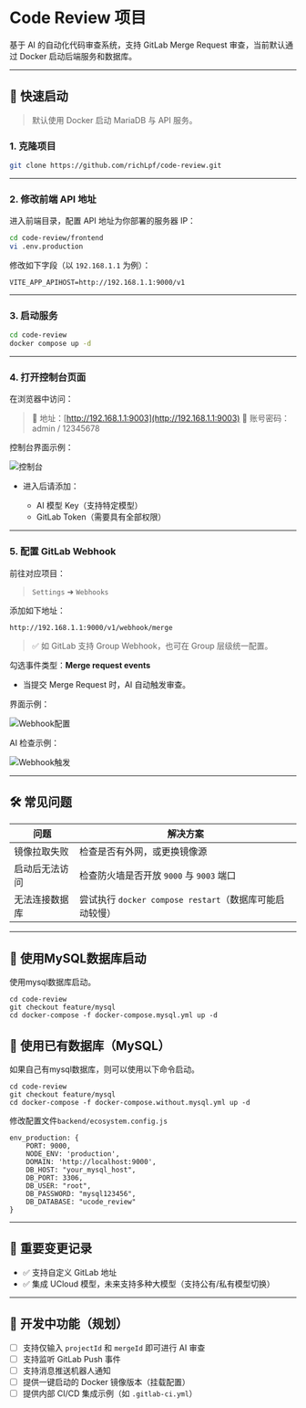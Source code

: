 # Code Review 项目

基于 AI 的自动化代码审查系统，支持 GitLab Merge Request 审查，当前默认通过 Docker 启动后端服务和数据库。

---

## 🚀 快速启动

> 默认使用 Docker 启动 MariaDB 与 API 服务。

### 1. 克隆项目

```bash
git clone https://github.com/richLpf/code-review.git
```

---

### 2. 修改前端 API 地址

进入前端目录，配置 API 地址为你部署的服务器 IP：

```bash
cd code-review/frontend
vi .env.production
```

修改如下字段（以 `192.168.1.1` 为例）：

```env
VITE_APP_APIHOST=http://192.168.1.1:9000/v1
```

---

### 3. 启动服务

```bash
cd code-review
docker compose up -d
```

---

### 4. 打开控制台页面

在浏览器中访问：

> 📍 地址：[http://192.168.1.1:9003](http://192.168.1.1:9003)
> 🔐 账号密码：admin / 12345678

控制台界面示例：

![控制台](https://picture.questionlearn.cn/blog/picture/1746626120106.png)

* 进入后请添加：

  * AI 模型 Key（支持特定模型）
  * GitLab Token（需要具有全部权限）

---

### 5. 配置 GitLab Webhook

前往对应项目：

> `Settings` ➜ `Webhooks`

添加如下地址：

```
http://192.168.1.1:9000/v1/webhook/merge
```

> ✅ 如 GitLab 支持 Group Webhook，也可在 Group 层级统一配置。

勾选事件类型：**Merge request events**

* 当提交 Merge Request 时，AI 自动触发审查。

界面示例：

![Webhook配置](https://picture.questionlearn.cn/blog/picture/1746626508783.png)

AI 检查示例：

![Webhook触发](https://picture.questionlearn.cn/blog/picture/1746626303888.png)

---

## 🛠 常见问题

| 问题      | 解决方案                                     |
| ------- | ---------------------------------------- |
| 镜像拉取失败  | 检查是否有外网，或更换镜像源                           |
| 启动后无法访问 | 检查防火墙是否开放 `9000` 与 `9003` 端口             |
| 无法连接数据库 | 尝试执行 `docker compose restart`（数据库可能启动较慢） |

---

## 🔧 使用MySQL数据库启动

使用mysql数据库启动。

```
cd code-review
git checkout feature/mysql
cd docker-compose -f docker-compose.mysql.yml up -d
```

## 🔧 使用已有数据库（MySQL）

如果自己有mysql数据库，则可以使用以下命令启动。

```
cd code-review
git checkout feature/mysql
cd docker-compose -f docker-compose.without.mysql.yml up -d
```

修改配置文件`backend/ecosystem.config.js`

```
env_production: {
    PORT: 9000,
    NODE_ENV: 'production',
    DOMAIN: 'http://localhost:9000',
    DB_HOST: "your_mysql_host",
    DB_PORT: 3306,
    DB_USER: "root",
    DB_PASSWORD: "mysql123456",
    DB_DATABASE: "ucode_review"
}
```
---

## 📌 重要变更记录

* ✅ 支持自定义 GitLab 地址
* ✅ 集成 UCloud 模型，未来支持多种大模型（支持公有/私有模型切换）

---

## 🔭 开发中功能（规划）

* [ ] 支持仅输入 `projectId` 和 `mergeId` 即可进行 AI 审查
* [ ] 支持监听 GitLab Push 事件
* [ ] 支持消息推送机器人通知
* [ ] 提供一键启动的 Docker 镜像版本（挂载配置）
* [ ] 提供内部 CI/CD 集成示例（如 `.gitlab-ci.yml`）